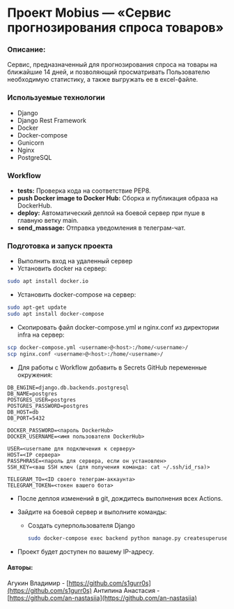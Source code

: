 # Проект Mobius — «Сервис прогнозирования спроса товаров»

### Описание:
Сервис, предназначенный для прогнозирования спроса на товары на ближайшие 14 дней, 
и позволяющий просматривать Пользователю необходимую статистику, а также выгружать ее 
в excel-файле.

### Используемые технологии
- Django
- Django Rest Framework
- Docker
- Docker-compose
- Gunicorn
- Nginx
- PostgreSQL

### Workflow
- **tests:** Проверка кода на соответствие PEP8.
- **push Docker image to Docker Hub:** Сборка и публикация образа на DockerHub.
- **deploy:** Автоматический деплой на боевой сервер при пуше в главную ветку main.
- **send_massage:** Отправка уведомления в телеграм-чат.

### Подготовка и запуск проекта
- Выполнить вход на удаленный сервер
- Установить docker на сервер:
```bash
sudo apt install docker.io 
```
- Установить docker-compose на сервер:
```bash
sudo apt-get update
sudo apt install docker-compose
```
- Скопировать файл docker-compose.yml и nginx.conf из директории infra на сервер:
```bash
scp docker-compose.yml <username>@<host>:/home/<username>/
scp nginx.conf <username>@<host>:/home/<username>/
```
- Для работы с Workflow добавить в Secrets GitHub переменные окружения:
```
DB_ENGINE=django.db.backends.postgresql
DB_NAME=postgres
POSTGRES_USER=postgres
POSTGRES_PASSWORD=postgres
DB_HOST=db
DB_PORT=5432

DOCKER_PASSWORD=<пароль DockerHub>
DOCKER_USERNAME=<имя пользователя DockerHub>

USER=<username для подключения к серверу>
HOST=<IP сервера>
PASSPHRASE=<пароль для сервера, если он установлен>
SSH_KEY=<ваш SSH ключ (для получения команда: cat ~/.ssh/id_rsa)>

TELEGRAM_TO=<ID своего телеграм-аккаунта>
TELEGRAM_TOKEN=<токен вашего бота>
```
- После деплоя изменений в git, дождитесь выполнения всех Actions.
- Зайдите на боевой сервер и выполните команды:
  * Создать суперпользователя Django
    ```bash
    sudo docker-compose exec backend python manage.py createsuperuser
    ```

- Проект будет доступен по вашему IP-адресу.

#### Авторы:
Агукин Владимир - [https://github.com/s1gurr0s](https://github.com/s1gurr0s)
Антипина Анастасия - [https://github.com/an-nastasiia](https://github.com/an-nastasiia)
